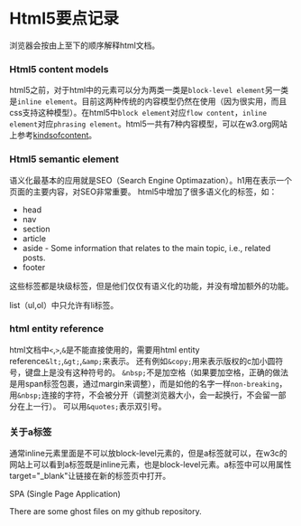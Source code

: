 # Html5要点记录

浏览器会按由上至下的顺序解释html文档。

### Html5 content models
html5之前，对于html中的元素可以分为两类一类是`block-level element`另一类是`inline element`。目前这两种传统的内容模型仍然在使用（因为很实用，而且css支持这种模型）。在html5中`block element`对应`flow content`，`inline element`对应`phrasing element`。html5一共有7种内容模型，可以在w3.org网站上参考[kindsofcontent](https://www.w3.org/TR/html5/dom.html#kinds-of-content)。

### Html5 semantic element
语义化最基本的应用就是SEO（Search Engine Optimazation）。h1用在表示一个页面的主要内容，对SEO非常重要。
html5中增加了很多语义化的标签，如：

* head
* nav
* section
* article
* aside - Some information that relates to the main topic, i.e., related posts.
* footer

这些标签都是块级标签，但是他们仅仅有语义化的功能，并没有增加额外的功能。

list（ul,ol）中只允许有li标签。

### html entity reference
html文档中`<`,`>`,`&`是不能直接使用的，需要用html entity reference`&lt;`,`&gt;`,`&amp;`来表示。
还有例如`&copy;`用来表示版权的c加小圆符号，键盘上是没有这种符号的。
`&nbsp;`不是加空格（如果要加空格，正确的做法是用span标签包裹，通过margin来调整），而是如他的名字一样`non-breaking`，用`&nbsp;`连接的字符，不会被分开（调整浏览器大小，会一起换行，不会留一部分在上一行）。
可以用`&quotes;`表示双引号。

### 关于a标签
通常inline元素里面是不可以放block-level元素的，但是a标签就可以，在w3c的网站上可以看到a标签既是inline元素，也是block-level元素。a标签中可以用属性target="_blank"让链接在新的标签页中打开。

SPA (Single Page Application)

There are some ghost files on my github repository.